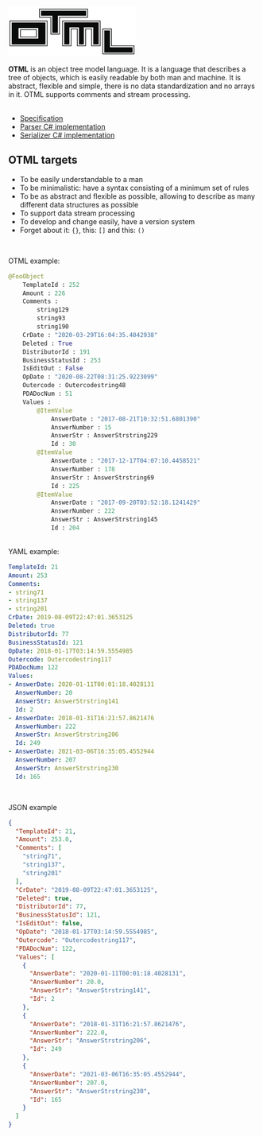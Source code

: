  ![Logo](https://raw.githubusercontent.com/AlienFruit/AlienFruit.Otml/master/design/icons/256w/Artboard1.png)

**OTML** is an object tree model language.
It is a language that describes a tree of objects, which is easily readable by both man and machine. 
It is abstract, flexible and simple, there is no data standardization and no arrays in it. OTML supports comments and stream processing.
<br/><br/>

- [Specification](https://github.com/AlienFruit/AlienFruit.Otml/blob/master/docs/en/specification.md)
- [Parser C# implementation](https://github.com/AlienFruit/AlienFruit.Otml/blob/master/docs/en/parser-implementation.md)
- [Serializer C# implementation](https://github.com/AlienFruit/AlienFruit.Otml/blob/master/docs/en/serializer-implementation.md)

## OTML targets
 - To be easily understandable to a man
 - To be minimalistic: have a syntax consisting of a minimum set of rules
 - To be as abstract and flexible as possible, allowing to describe as many different data structures as possible
 - To support data stream processing
 - To develop and change easily, have a version system
 - Forget about it: `{}`, this: `[]` and this: `()`
<br/>


OTML example:

```py
@FooObject
	TemplateId : 252
	Amount : 226
	Comments : 
		string129
		string93
		string190
	CrDate : "2020-03-29T16:04:35.4042938"
	Deleted : True
	DistributorId : 191
	BusinessStatusId : 253
	IsEditOut : False
	OpDate : "2020-08-22T08:31:25.9223099"
	Outercode : Outercodestring48
	PDADocNum : 51
	Values : 
		@ItemValue
			AnswerDate : "2017-08-21T10:32:51.6801390"
			AnswerNumber : 15
			AnswerStr : AnswerStrstring229
			Id : 30
		@ItemValue
			AnswerDate : "2017-12-17T04:07:10.4458521"
			AnswerNumber : 178
			AnswerStr : AnswerStrstring69
			Id : 225
		@ItemValue
			AnswerDate : "2017-09-20T03:52:18.1241429"
			AnswerNumber : 222
			AnswerStr : AnswerStrstring145
			Id : 204
```
</br>
YAML example:

```yaml
TemplateId: 21
Amount: 253
Comments:
- string71
- string137
- string201
CrDate: 2019-08-09T22:47:01.3653125
Deleted: true
DistributorId: 77
BusinessStatusId: 121
OpDate: 2018-01-17T03:14:59.5554985
Outercode: Outercodestring117
PDADocNum: 122
Values:
- AnswerDate: 2020-01-11T00:01:18.4028131
  AnswerNumber: 20
  AnswerStr: AnswerStrstring141
  Id: 2
- AnswerDate: 2018-01-31T16:21:57.8621476
  AnswerNumber: 222
  AnswerStr: AnswerStrstring206
  Id: 249
- AnswerDate: 2021-03-06T16:35:05.4552944
  AnswerNumber: 207
  AnswerStr: AnswerStrstring230
  Id: 165

```
</br>

JSON example
```json
{
  "TemplateId": 21,
  "Amount": 253.0,
  "Comments": [
    "string71",
    "string137",
    "string201"
  ],
  "CrDate": "2019-08-09T22:47:01.3653125",
  "Deleted": true,
  "DistributorId": 77,
  "BusinessStatusId": 121,
  "IsEditOut": false,
  "OpDate": "2018-01-17T03:14:59.5554985",
  "Outercode": "Outercodestring117",
  "PDADocNum": 122,
  "Values": [
    {
      "AnswerDate": "2020-01-11T00:01:18.4028131",
      "AnswerNumber": 20.0,
      "AnswerStr": "AnswerStrstring141",
      "Id": 2
    },
    {
      "AnswerDate": "2018-01-31T16:21:57.8621476",
      "AnswerNumber": 222.0,
      "AnswerStr": "AnswerStrstring206",
      "Id": 249
    },
    {
      "AnswerDate": "2021-03-06T16:35:05.4552944",
      "AnswerNumber": 207.0,
      "AnswerStr": "AnswerStrstring230",
      "Id": 165
    }
  ]
}
```